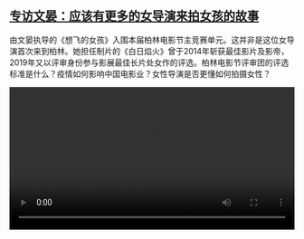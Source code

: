 <!--1740332822000-->
[专访文晏：应该有更多的女导演来拍女孩的故事](https://www.dw.com/zh/%E4%B8%93%E8%AE%BF%E6%96%87%E6%99%8F%EF%BC%9A%E5%BA%94%E8%AF%A5%E6%9C%89%E6%9B%B4%E5%A4%9A%E7%9A%84%E5%A5%B3%E5%AF%BC%E6%BC%94%E6%9D%A5%E6%8B%8D%E5%A5%B3%E5%AD%A9%E7%9A%84%E6%95%85%E4%BA%8B/a-71694598)
------

<p>由文晏执导的《想飞的女孩》入围本届柏林电影节主竞赛单元。这并非是这位女导演首次来到柏林。她担任制片的《白日焰火》曾于2014年斩获最佳影片及影帝，2019年又以评审身份参与影展最佳长片处女作的评选。柏林电影节评审团的评选标准是什么？疫情如何影响中国电影业？女性导演是否更懂如何拍摄女性？</small></p><video src="https://tvdownloaddw-a.akamaihd.net/Events/mp4/vdt_zh/2025/dwvgchi250221_interviewwen_01icw_AVC_1280x720.mp4" controls style="width:100%"></video>
